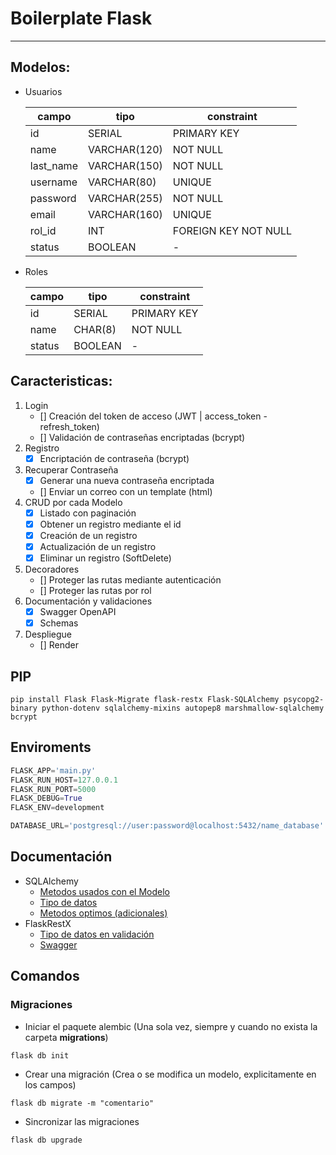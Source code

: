 # Boilerplate Flask

---

## Modelos:

- Usuarios

  | campo     | tipo         | constraint           |
  | --------- | ------------ | -------------------- |
  | id        | SERIAL       | PRIMARY KEY          |
  | name      | VARCHAR(120) | NOT NULL             |
  | last_name | VARCHAR(150) | NOT NULL             |
  | username  | VARCHAR(80)  | UNIQUE               |
  | password  | VARCHAR(255) | NOT NULL             |
  | email     | VARCHAR(160) | UNIQUE               |
  | rol_id    | INT          | FOREIGN KEY NOT NULL |
  | status    | BOOLEAN      | -                    |

- Roles

  | campo  | tipo    | constraint  |
  | ------ | ------- | ----------- |
  | id     | SERIAL  | PRIMARY KEY |
  | name   | CHAR(8) | NOT NULL    |
  | status | BOOLEAN | -           |

## Caracteristicas:

1. Login
   - [] Creación del token de acceso (JWT | access_token - refresh_token)
   - [] Validación de contraseñas encriptadas (bcrypt)
2. Registro
   - [x] Encriptación de contraseña (bcrypt)
3. Recuperar Contraseña
   - [x] Generar una nueva contraseña encriptada
   - [] Enviar un correo con un template (html)
4. CRUD por cada Modelo
   - [x] Listado con paginación
   - [x] Obtener un registro mediante el id
   - [x] Creación de un registro
   - [x] Actualización de un registro
   - [x] Eliminar un registro (SoftDelete)
5. Decoradores
   - [] Proteger las rutas mediante autenticación
   - [] Proteger las rutas por rol
6. Documentación y validaciones
   - [x] Swagger OpenAPI
   - [x] Schemas
7. Despliegue
   - [] Render

## PIP

```ssh
pip install Flask Flask-Migrate flask-restx Flask-SQLAlchemy psycopg2-binary python-dotenv sqlalchemy-mixins autopep8 marshmallow-sqlalchemy bcrypt
```

## Enviroments

```py
FLASK_APP='main.py'
FLASK_RUN_HOST=127.0.0.1
FLASK_RUN_PORT=5000
FLASK_DEBUG=True
FLASK_ENV=development

DATABASE_URL='postgresql://user:password@localhost:5432/name_database'
```

## Documentación

- SQLAlchemy
  - [Metodos usados con el Modelo](https://docs.sqlalchemy.org/en/14/orm/query.html#sqlalchemy.orm.Query.all)
  - [Tipo de datos](https://docs.sqlalchemy.org/en/14/core/types.html)
  - [Metodos optimos (adicionales)](https://github.com/absent1706/sqlalchemy-mixins/blob/master/README.md)
- FlaskRestX
  - [Tipo de datos en validación](https://flask-restx.readthedocs.io/en/latest/_modules/flask_restx/fields.html)
  - [Swagger](https://flask-restx.readthedocs.io/en/latest/swagger.html)

## Comandos

### Migraciones

- Iniciar el paquete alembic (Una sola vez, siempre y cuando no exista la carpeta **migrations**)

```ssh
flask db init
```

- Crear una migración (Crea o se modifica un modelo, explicitamente en los campos)

```ssh
flask db migrate -m "comentario"
```

- Sincronizar las migraciones

```ssh
flask db upgrade
```

